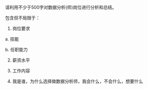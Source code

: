 请利用不少于500字对数据分析(师)岗位进行分析和总结。

包含但不局限于：

1. 岗位要求

  a. 技能
  
  b. 任职能力

2. 薪资水平

3. 工作内容

4. 我是谁，为什么选择做数据分析师，我会什么，不会什么，想要什么
